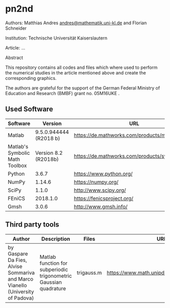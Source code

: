 # pn2nd

Authors: Matthias Andres andres@mathematik.uni-kl.de and Florian Schneider

Institution: Technische Universität Kaiserslautern

Article: ...

Abstract

This repository contains all codes and files which where used to perform the numerical studies in the article mentioned above and create the corresponding graphics.

The authors are grateful for the support of the German Federal Ministry of Education and Research (BMBF) grant no. 05M16UKE .

## Used Software

| Software                       | Version                | URL                                             |
| ------------------------------ | ---------------------- | ----------------------------------------------- |
| Matlab                         | 9.5.0.944444 (R2018 b) | https://de.mathworks.com/products/matlab.html   |
| Matlab's Symbolic Math Toolbox | Version 8.2 (R2018b)   | https://de.mathworks.com/products/symbolic.html |
| Python                         | 3.6.7                  | https://www.python.org/                         |
| NumPy                          | 1.14.6                 | https://numpy.org/                              |
| SciPy                          | 1.1.0                  | http://www.scipy.org/                           |
| FEniCS                         | 2018.1.0               | https://fenicsproject.org/                      |
| Gmsh                           | 3.0.6                  | http://www.gmsh.info/                           |

## Third party tools

| Author                                                       | Description                                                  | Files      | URL                                         |
| ------------------------------------------------------------ | ------------------------------------------------------------ | ---------- | ------------------------------------------- |
| by Gaspare Da Fies, Alvise Sommariva and Marco Vianello (University of Padova) | Matlab function for subperiodic trigonometric Gaussian quadrature | trigauss.m | https://www.math.unipd.it/~marcov/subp.html |

